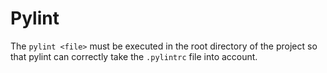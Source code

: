 # Pylint
The `pylint <file>` must be executed in the root directory of the project so that pylint can correctly take the 
`.pylintrc` file into account.